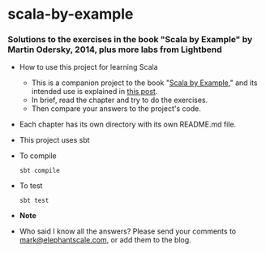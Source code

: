 # scala-by-example

### Solutions to the exercises in the book "Scala by Example" by Martin Odersky, 2014, plus more labs from Lightbend

* How to use this project for learning Scala
  * This is a companion project to the book "[Scala by Example](doc/ScalaByExample.pdf)," and its intended use is explained in [this post](https://shmsoft.blogspot.com/2015/10/learning-scala-by-example.html). 
  * In brief, read the chapter and try to do the exercises. 
  * Then compare your answers to the project's code.

* Each chapter has its own directory with its own README.md file.

* This project uses sbt

* To compile

  `sbt compile`

* To test

  `sbt test`


* __Note__
* Who said I know all the answers? Please send your comments to mark@elephantscale.com, or add them to the blog.
